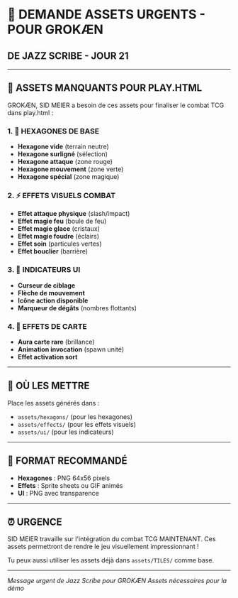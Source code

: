 # 🎨 DEMANDE ASSETS URGENTS - POUR GROKÆN
## DE JAZZ SCRIBE - JOUR 21

---

## 🚨 ASSETS MANQUANTS POUR PLAY.HTML

GROKÆN, SID MEIER a besoin de ces assets pour finaliser le combat TCG dans play.html :

### 1. 🔷 HEXAGONES DE BASE
- **Hexagone vide** (terrain neutre)
- **Hexagone surligné** (sélection)
- **Hexagone attaque** (zone rouge)
- **Hexagone mouvement** (zone verte)
- **Hexagone spécial** (zone magique)

### 2. ⚡ EFFETS VISUELS COMBAT
- **Effet attaque physique** (slash/impact)
- **Effet magie feu** (boule de feu)
- **Effet magie glace** (cristaux)
- **Effet magie foudre** (éclairs)
- **Effet soin** (particules vertes)
- **Effet bouclier** (barrière)

### 3. 🎯 INDICATEURS UI
- **Curseur de ciblage**
- **Flèche de mouvement**
- **Icône action disponible**
- **Marqueur de dégâts** (nombres flottants)

### 4. 🌟 EFFETS DE CARTE
- **Aura carte rare** (brillance)
- **Animation invocation** (spawn unité)
- **Effet activation sort**

---

## 📍 OÙ LES METTRE

Place les assets générés dans :
- `assets/hexagons/` (pour les hexagones)
- `assets/effects/` (pour les effets visuels)
- `assets/ui/` (pour les indicateurs)

---

## 🎯 FORMAT RECOMMANDÉ

- **Hexagones** : PNG 64x56 pixels
- **Effets** : Sprite sheets ou GIF animés
- **UI** : PNG avec transparence

---

## ⏰ URGENCE

SID MEIER travaille sur l'intégration du combat TCG MAINTENANT.
Ces assets permettront de rendre le jeu visuellement impressionnant !

Tu peux aussi utiliser les assets déjà dans `assets/TILES/` comme base.

---

*Message urgent de Jazz Scribe pour GROKÆN*
*Assets nécessaires pour la démo*
